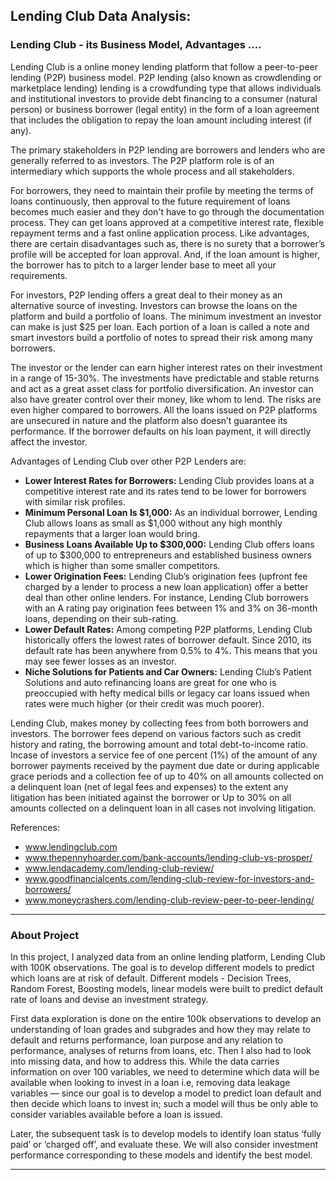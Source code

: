 ## Lending Club Data Analysis:

### Lending Club - its Business Model, Advantages ....

Lending Club is a online money lending platform that follow a peer-to-peer lending (P2P) business model. P2P lending (also known as crowdlending or marketplace lending) lending is a crowdfunding type that allows individuals and institutional investors to provide debt financing to a consumer (natural person) or business borrower (legal entity) in the form of a loan agreement that includes the obligation to repay the loan amount including interest (if any).
 
The primary stakeholders in P2P lending are borrowers and lenders who are generally referred to as investors. The P2P platform role is of an intermediary which supports the whole process and all stakeholders. 

For borrowers, they need to maintain their profile by meeting the terms of loans continuously, then approval to the future requirement of loans becomes much easier and they don't have to go through the documentation process. They can get loans approved at a competitive interest rate, flexible repayment terms and a fast online application process. Like advantages, there are certain disadvantages such as, there is no surety that a borrower’s profile will be accepted for loan approval. And, if the loan amount is higher, the borrower has to pitch to a larger lender base to meet all your requirements.

For investors, P2P lending offers a great deal to their money as an alternative source of investing. Investors can browse the loans on the platform and build a portfolio of loans. The minimum investment an investor can make is just $25 per loan. Each portion of a loan is called a note and smart investors build a portfolio of notes to spread their risk among many borrowers. 

The investor or the lender can earn higher interest rates on their investment in a range of 15-30%. The investments have predictable and stable returns and act as a great asset class for portfolio diversification. An investor can also have greater control over their money, like whom to lend. The risks are even higher compared to borrowers. All the loans issued on P2P platforms are unsecured in nature and the platform also doesn’t guarantee its performance. If the borrower defaults on his loan payment, it will directly affect the investor.

Advantages of Lending Club over other P2P Lenders are:
- **Lower Interest Rates for Borrowers:** Lending Club provides loans at a competitive interest rate and its rates tend to be lower for borrowers with similar risk profiles.
- **Minimum Personal Loan Is $1,000:** As an individual borrower, Lending Club allows loans as small as $1,000 without any high monthly repayments that a larger loan would bring.
- **Business Loans Available Up to $300,000:** Lending Club offers loans of up to $300,000 to entrepreneurs and established business owners which is higher than some smaller competitors.
- **Lower Origination Fees:** Lending Club’s origination fees (upfront fee charged by a lender to process a new loan application) offer a better deal than other online lenders. For instance, Lending Club borrowers with an A rating pay origination fees between 1% and 3% on 36-month loans, depending on their sub-rating.
- **Lower Default Rates:** Among competing P2P platforms, Lending Club historically offers the lowest rates of borrower default. Since 2010, its default rate has been anywhere from 0.5% to 4%. This means that you may see fewer losses as an investor. 
- **Niche Solutions for Patients and Car Owners:** Lending Club’s Patient Solutions and auto refinancing loans are great for one who is preoccupied with hefty medical bills or legacy car loans issued when rates were much higher (or their credit was much poorer).

Lending Club, makes money by collecting fees from both borrowers and investors. The borrower fees depend on various factors such as credit history and rating, the borrowing amount and total debt-to-income ratio. Incase of investors a service fee of one percent (1%) of the amount of any borrower payments received by the payment due date or during applicable grace periods and a collection fee of up to 40% on all amounts collected on a delinquent loan (net of legal fees and expenses) to the extent any litigation has been initiated against the borrower or Up to 30% on all amounts collected on a delinquent loan in all cases not involving litigation.


References:
- www.lendingclub.com
- www.thepennyhoarder.com/bank-accounts/lending-club-vs-prosper/
- www.lendacademy.com/lending-club-review/
- www.goodfinancialcents.com/lending-club-review-for-investors-and-borrowers/
- www.moneycrashers.com/lending-club-review-peer-to-peer-lending/


---
### About Project

In this project, I analyzed data from an online lending platform, Lending Club with 100K observations. The goal is to develop different models to predict which loans are at risk of default. Different models - Decision Trees, Random Forest, Boosting models, linear models were built to predict default rate of loans and devise an investment strategy.

First data exploration is done on the entire 100k observations to develop an understanding of loan grades and subgrades and how they may relate to default and returns performance, loan purpose and any relation to performance, analyses of returns from loans, etc. Then I also had to look into missing data, and how to address this. While the data carries information on over 100 variables, we need to determine which data will be available when looking to invest in a loan i.e, removing data leakage variables — since our goal is to develop a model to predict loan default and then decide which loans to invest in; such a model will thus be only able to consider variables available before a loan is issued.

Later, the subsequent task is to develop models to identify loan status ‘fully paid’ or ‘charged off’, and evaluate these. We will also consider investment performance corresponding to these models and identify the best model.

---
